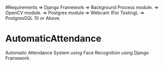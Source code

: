 #Requirements 
=> Django Framework
	=> Background Process module.
	=> OpenCV module.
	=> Postgres module
=> Webcam (For Testing).
=> PostgresSQL 10 or Above.


# AutomaticAttendance
Automatic Attendance System using Face Recognition using Django Framework. 

